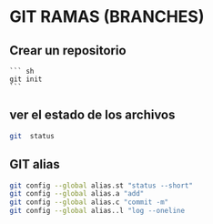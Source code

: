 # GIT RAMAS (BRANCHES)

## Crear un repositorio

    ``` sh
    git init
    ```

## ver el estado de los archivos

``` sh
git  status
```

## GIT alias

```sh
git config --global alias.st "status --short"
git config --global alias.a "add"
git config --global alias.c "commit -m"
git config --global alias..l "log --oneline
```

